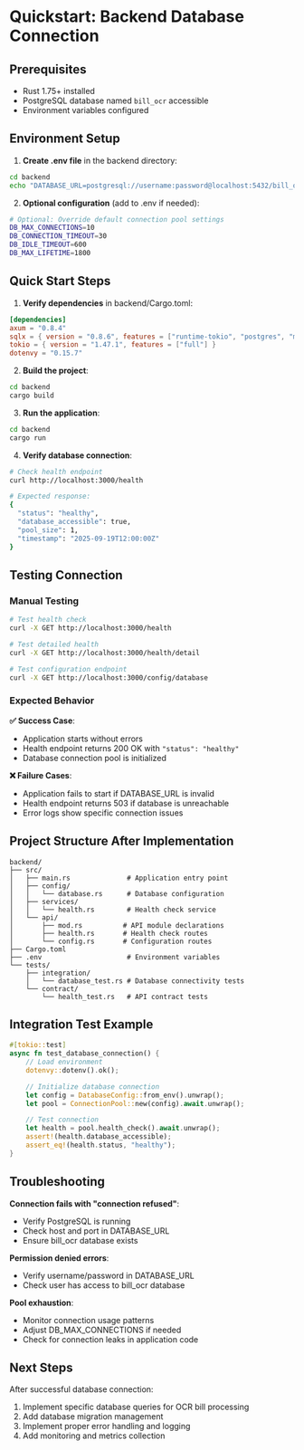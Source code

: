 # Quickstart: Backend Database Connection

## Prerequisites
- Rust 1.75+ installed
- PostgreSQL database named `bill_ocr` accessible
- Environment variables configured

## Environment Setup

1. **Create .env file** in the backend directory:
```bash
cd backend
echo "DATABASE_URL=postgresql://username:password@localhost:5432/bill_ocr" > .env
```

2. **Optional configuration** (add to .env if needed):
```bash
# Optional: Override default connection pool settings
DB_MAX_CONNECTIONS=10
DB_CONNECTION_TIMEOUT=30
DB_IDLE_TIMEOUT=600
DB_MAX_LIFETIME=1800
```

## Quick Start Steps

1. **Verify dependencies** in backend/Cargo.toml:
```toml
[dependencies]
axum = "0.8.4"
sqlx = { version = "0.8.6", features = ["runtime-tokio", "postgres", "macros"] }
tokio = { version = "1.47.1", features = ["full"] }
dotenvy = "0.15.7"
```

2. **Build the project**:
```bash
cd backend
cargo build
```

3. **Run the application**:
```bash
cd backend
cargo run
```

4. **Verify database connection**:
```bash
# Check health endpoint
curl http://localhost:3000/health

# Expected response:
{
  "status": "healthy",
  "database_accessible": true,
  "pool_size": 1,
  "timestamp": "2025-09-19T12:00:00Z"
}
```

## Testing Connection

### Manual Testing
```bash
# Test health check
curl -X GET http://localhost:3000/health

# Test detailed health
curl -X GET http://localhost:3000/health/detail

# Test configuration endpoint
curl -X GET http://localhost:3000/config/database
```

### Expected Behavior

**✅ Success Case**:
- Application starts without errors
- Health endpoint returns 200 OK with `"status": "healthy"`
- Database connection pool is initialized

**❌ Failure Cases**:
- Application fails to start if DATABASE_URL is invalid
- Health endpoint returns 503 if database is unreachable
- Error logs show specific connection issues

## Project Structure After Implementation

```
backend/
├── src/
│   ├── main.rs              # Application entry point
│   ├── config/
│   │   └── database.rs      # Database configuration
│   ├── services/
│   │   └── health.rs        # Health check service
│   └── api/
│       ├── mod.rs          # API module declarations
│       ├── health.rs       # Health check routes
│       └── config.rs       # Configuration routes
├── Cargo.toml
├── .env                     # Environment variables
└── tests/
    ├── integration/
    │   └── database_test.rs # Database connectivity tests
    └── contract/
        └── health_test.rs   # API contract tests
```

## Integration Test Example

```rust
#[tokio::test]
async fn test_database_connection() {
    // Load environment
    dotenvy::dotenv().ok();

    // Initialize database connection
    let config = DatabaseConfig::from_env().unwrap();
    let pool = ConnectionPool::new(config).await.unwrap();

    // Test connection
    let health = pool.health_check().await.unwrap();
    assert!(health.database_accessible);
    assert_eq!(health.status, "healthy");
}
```

## Troubleshooting

**Connection fails with "connection refused"**:
- Verify PostgreSQL is running
- Check host and port in DATABASE_URL
- Ensure bill_ocr database exists

**Permission denied errors**:
- Verify username/password in DATABASE_URL
- Check user has access to bill_ocr database

**Pool exhaustion**:
- Monitor connection usage patterns
- Adjust DB_MAX_CONNECTIONS if needed
- Check for connection leaks in application code

## Next Steps

After successful database connection:
1. Implement specific database queries for OCR bill processing
2. Add database migration management
3. Implement proper error handling and logging
4. Add monitoring and metrics collection